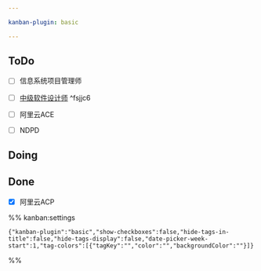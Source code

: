 ```yaml
---

kanban-plugin: basic

---
```


## ToDo

- [ ] 信息系统项目管理师
- [ ] [中级软件设计师](../学习区/考试笔记/中级软件设计师/中级软件设计师.md) ^fsjjc6
- [ ] 阿里云ACE
- [ ] NDPD


## Doing



## Done

- [x] 阿里云ACP




%% kanban:settings
```
{"kanban-plugin":"basic","show-checkboxes":false,"hide-tags-in-title":false,"hide-tags-display":false,"date-picker-week-start":1,"tag-colors":[{"tagKey":"","color":"","backgroundColor":""}]}
```
%%